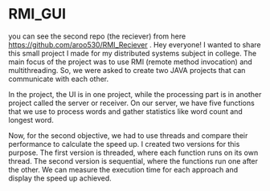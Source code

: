 # RMI_GUI
you can see the second repo (the reciever) from here https://github.com/aroo530/RMI_Reciever . 
Hey everyone! I wanted to share this small project I made for my distributed systems subject in college. The main focus of the project was to use RMI (remote method invocation) and multithreading. So, we were asked to create two JAVA projects that can communicate with each other.

In the project, the UI is in one project, while the processing part is in another project called the server or receiver. On our server, we have five functions that we use to process words and gather statistics like word count and longest word.

Now, for the second objective, we had to use threads and compare their performance to calculate the speed up. I created two versions for this purpose. The first version is threaded, where each function runs on its own thread. The second version is sequential, where the functions run one after the other. We can measure the execution time for each approach and display the speed up achieved.
